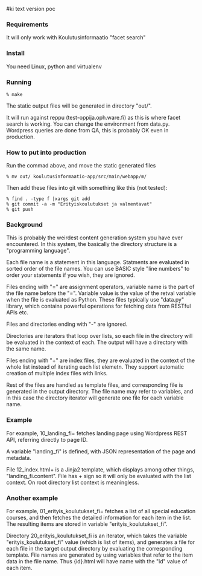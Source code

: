 #ki text version poc

### Requirements

It will only work with Koulutusinformaatio "facet search"

### Install

You need Linux, python and virtualenv

### Running

    % make
    
The static output files will be generated in directory "out/".

It will run against reppu (test-oppija.oph.ware.fi) as this is where facet search is working. You can change the environment from data.py. Wordpress queries are done from QA, this is probably OK
even in production.

### How to put into production

Run the commad above, and move the static generated files

    % mv out/ koulutusinformaatio-app/src/main/webapp/m/

Then add these files into git with something like this (not tested):

    % find . -type f |xargs git add 
    % git commit -a -m "Erityiskoulutukset ja valmentavat"
    % git push

### Background

This is probably the weirdest content generation system you have ever encountered. In this system, the basically the directory structure is a "programming language".

Each file name is a statement in this language. Statments are evaluated in sorted order of the file names. You can use BASIC style "line numbers" to order your statements if you wish, they are ignored.

Files ending with "=" are assignment operators, variable name is the part of the file name before the "=". Variable value is the value of the retval variable when the file is evaluated as Python. 
These files typically use "data.py" library, which contains powerful operations for fetching data from RESTful APIs etc.

Files and directories ending with "-" are ignored.

Directories are iterators that loop over lists, so each file in the directory will be evaluated in the context of each. The output will have a directory with the same name.

Files ending with "+" are index files, they are evaluated in the context of the whole list instead of iterating each list elemetn. They support automatic creation of multiple index files
with links.

Rest of the files are handled as template files, and corresponding file is generated in the output directory. The file name may refer to variables, and in this case
the directory iterator will generate one file for each variable name.

### Example

For example, 10_landing_fi= fetches landing page using Wordpress REST API, referring directly to page ID.

A variable "landing_fi" is defined, with JSON representation of the page and metadata.

File 12_index.html+ is a Jinja2 template, which displays among other things, "landing_fi.content". File has + sign so it will only be evaluated with the list context. 
On root directory list context is meaningless.

### Another example

For example, 01_erityis_koulutukset_fi= fetches a list of all special education courses, and then fetches the detailed information for each item in the list.
The resulting items are stored in variable "erityis_koulutukset_fi".

Directory 20_erityis_koulutukset_fi is an iterator, which takes the variable "erityis_koulutukset_fi" value (which is list of items), and generates a file for each file in 
the target output directory by evaluating the corresponding template. File names are generated by using variables that refer to the item data in the file name. Thus {id}.html
will have name with the "id" value of each item.
